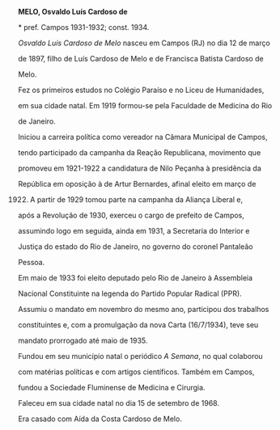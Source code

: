 **MELO, Osvaldo Luís Cardoso de**



\* pref. Campos 1931-1932; const. 1934.



*Osvaldo Luís Cardoso de Melo* nasceu em Campos (RJ) no dia 12 de março

de 1897, filho de Luís Cardoso de Melo e de Francisca Batista Cardoso de

Melo.



Fez os primeiros estudos no Colégio Paraíso e no Liceu de Humanidades,

em sua cidade natal. Em 1919 formou-se pela Faculdade de Medicina do Rio

de Janeiro.



Iniciou a carreira política como vereador na Câmara Municipal de Campos,

tendo participado da campanha da Reação Republicana, movimento que

promoveu em 1921-1922 a candidatura de Nilo Peçanha à presidência da

República em oposição à de Artur Bernardes, afinal eleito em março de

1922. A partir de 1929 tomou parte na campanha da Aliança Liberal e,

após a Revolução de 1930, exerceu o cargo de prefeito de Campos,

assumindo logo em seguida, ainda em 1931, a Secretaria do Interior e

Justiça do estado do Rio de Janeiro, no governo do coronel Pantaleão

Pessoa.



Em maio de 1933 foi eleito deputado pelo Rio de Janeiro à Assembleia

Nacional Constituinte na legenda do Partido Popular Radical (PPR).

Assumiu o mandato em novembro do mesmo ano, participou dos trabalhos

constituintes e, com a promulgação da nova Carta (16/7/1934), teve seu

mandato prorrogado até maio de 1935.



Fundou em seu município natal o periódico *A Semana*, no qual colaborou

com matérias políticas e com artigos científicos. Também em Campos,

fundou a Sociedade Fluminense de Medicina e Cirurgia.



Faleceu em sua cidade natal no dia 15 de setembro de 1968.



Era casado com Aída da Costa Cardoso de Melo.



